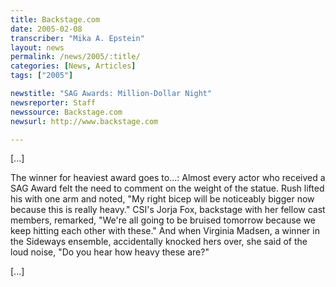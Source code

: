 ```yaml
---
title: Backstage.com
date: 2005-02-08
transcriber: "Mika A. Epstein"
layout: news
permalink: /news/2005/:title/
categories: [News, Articles]
tags: ["2005"]

newstitle: "SAG Awards: Million-Dollar Night"
newsreporter: Staff
newssource: Backstage.com
newsurl: http://www.backstage.com

---
```

[...]

The winner for heaviest award goes to...: Almost every actor who received a SAG Award felt the need to comment on the weight of the statue. Rush lifted his with one arm and noted, "My right bicep will be noticeably bigger now because this is really heavy." CSI's Jorja Fox, backstage with her fellow cast members, remarked, "We're all going to be bruised tomorrow because we keep hitting each other with these." And when Virginia Madsen, a winner in the Sideways ensemble, accidentally knocked hers over, she said of the loud noise, "Do you hear how heavy these are?"

[...]
